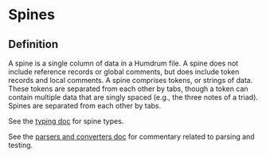 # Spines
## Definition
A spine is a single column of data in a Humdrum file. A spine does not include
reference records or global comments, but does include token records and local
comments. A spine comprises tokens, or strings of data. These tokens are
separated from each other by tabs, though a token can contain multiple data
that are singly spaced (e.g., the three notes of a triad). Spines are separated
from each other by tabs.

See the [typing doc](https://github.com/bel28kent/hum-parser/blob/main/docs/typing.md)
for spine types.

See the [parsers and converters doc](https://github.com/bel28kent/hum-parser/blob/main/docs/parsers-and-converters.md)
for commentary related to parsing and testing.
